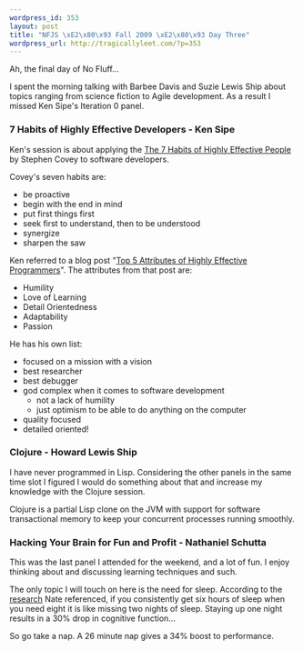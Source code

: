 ```yaml
--- 
wordpress_id: 353
layout: post
title: "NFJS \xE2\x80\x93 Fall 2009 \xE2\x80\x93 Day Three"
wordpress_url: http://tragicallyleet.com/?p=353
---
```

Ah, the final day of No Fluff...

I spent the morning talking with Barbee Davis and Suzie Lewis Ship about topics ranging from science fiction to Agile development. As a result I missed Ken Sipe's Iteration 0 panel.

### 7 Habits of Highly Effective Developers - Ken Sipe

Ken's session is about applying the [The 7 Habits of Highly Effective People](http://www.amazon.com/gp/product/0743269519?ie=UTF8&tag=tragicallyl33-20&linkCode=as2&camp=1789&creative=390957&creativeASIN=0743269519) by Stephen Covey to software developers. 

Covey's seven habits are:
- be proactive
- begin with the end in mind
- put first things first
- seek first to understand, then to be understood
- synergize
- sharpen the saw

Ken referred to a blog post "[Top 5 Attributes of Highly Effective Programmers](http://www.philosophicalgeek.com/2008/01/20/5-attributes-of-highly-effective-programmers/)". The attributes from that post are:

- Humility
- Love of Learning
- Detail Orientedness
- Adaptability
- Passion

He has his own list: 

- focused on a mission with a vision
- best researcher
- best debugger
- god complex when it comes to software development
  - not a lack of humility
  - just optimism to be able to do anything on the computer
- quality focused
- detailed oriented!

### Clojure - Howard Lewis Ship

I have never programmed in Lisp. Considering the other panels in the same time slot I figured I would do something about that and increase my knowledge with the Clojure session.

Clojure is a partial Lisp clone on the JVM with support for software transactional memory to keep your concurrent processes running smoothly.

### Hacking Your Brain for Fun and Profit - Nathaniel Schutta

This was the last panel I attended for the weekend, and a lot of fun. I enjoy thinking about and discussing learning techniques and such.

The only topic I will touch on here is the need for sleep. According to the [research](http://www.spokane.wsu.edu/ResearchOutreach/Sleep/documents/2003SLP-VanDongen-etal.pdf) Nate referenced, if you consistently get six hours of sleep when you need eight it is like missing two nights of sleep. Staying up one night results in a 30% drop in cognitive function...

So go take a nap. A 26 minute nap gives a 34% boost to performance.
